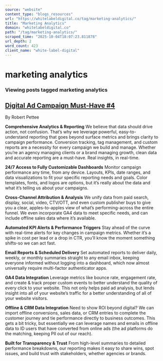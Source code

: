 ```yaml
---
source: "website"
content_type: "blogs_resources"
url: "https://whitelabeldigital.co/tag/marketing-analytics/"
title: "Marketing Analytics"
domain: "whitelabeldigital.co"
path: "/tag/marketing-analytics/"
scraped_time: "2025-10-04T18:07:23.811878"
url_depth: 2
word_count: 423
client_name: "white-label-digital"
---
```


# marketing analytics

### Viewing posts tagged marketing analytics

## [Digital Ad Campaign Must-Have #4](https://whitelabeldigital.co/digital-ad-campaign-must-have-4/)

By Robert Pettee

**Comprehensive Analytics & Reporting** We believe that data should drive action, not confusion. That’s why we leverage powerful, easy-to-understand reporting that goes beyond surface metrics and brings clarity to campaign performance. Conversion tracking, tag management, and custom reports are a necessity for every campaign we build and manage. Whether you’re an agency managing clients or a brand managing growth, clean data and accurate reporting are a must-have. Real insights, in real-time.

**24/7 Access to Fully Customizable Dashboards** Monitor campaign performance any time, from any device. Layouts, KPIs, date ranges, and data visualizations to fit your specific reporting needs and goals. Color templates, fonts, and logos are options, but it’s really about the data and what it’s telling us about your campaigns.

**Cross-Channel Attribution & Analysis** We unify data from paid search, display, social, video, CTV/OTT, and even custom publisher buys to give you a clear, apples-to-apples view of what’s performing-across the entire funnel. We even incorporate GA4 data to meet specific needs, and can include offline sales data where it’s available.

**Automated KPI Alerts & Performance Triggers** Stay ahead of the curve with real-time alerts for key changes in campaign metrics. Whether it’s a spike in cost per lead or a drop in CTR, you’ll know the moment something shifts-so we can act fast.

**Email Reports & Scheduled Delivery** Set automated reports to deliver daily, weekly, or monthly summaries straight to any email inbox, keeping everyone informed without logging into a dashboard, which now almost universally require multi-factor authenticator apps.

**GA4 Data Integration** Leverage metrics like bounce rate, engagement rate, and create & track proper custom events to better understand the quality of every click to your website. This not only helps paid ad analysis, but lends insight into all of your website’s traffic for a better understanding of all of your website visitors.

**Offline & CRM Data Integration** Need to show ROl beyond digital? We can import offline conversions, sales data, or CRM entries to complete the customer journey and tie performance directly to business outcomes. This gets a bit tricky, but essentially we can leverage names and emails in offline data to ID users that have converted from online ads (the ad platforms do the matching, keeping PII out of our reach).

**Built for Transparency & Trust** From high-level summaries to detailed performance breakdowns, our reporting makes it easy to share wins, spot issues, and build trust with stakeholders, whether agencies or brands.
